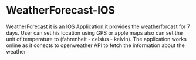 # WeatherForecast-IOS
WeatherForecast it is an IOS Application,it provides the weatherforcast for 7 days.
User can set his location using GPS or apple maps also can set the unit of temperature to (fahrenheit - celsius - kelvin).
The application works online as it conects to openweather API to fetch the information about the weather 
